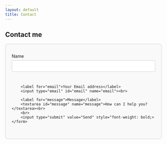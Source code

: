 ```yaml
---
layout: default
title: Contact
---
```

## Contact me

<style>
    .contact-form {
        max-width: 500px;
        margin: 0 auto;
        padding: 20px;
        border: 1px solid #ccc;
        border-radius: 8px;
        background-color: #f9f9f9;
    }
    .contact-form form {
        display: flex;
        flex-direction: column;
    }
    .contact-form label {
        margin-top: 10px;
        margin-bottom: 5px;
    }
    .contact-form input[type="text"],
    .contact-form input[type="email"],
    .contact-form textarea {
        width: 100%;
        padding: 10px;
        margin-bottom: 10px;
        border: 1px solid #ccc;
        border-radius: 4px;
        box-sizing: border-box;
    }
    .contact-form input[type="submit"] {
        width: 100%;
        padding: 10px;
        border: none;
        border-radius: 4px;
        background-color: #BBC5AA;
        color: #134074;
        cursor: pointer;
        margin-top: 10px;
        align-self: center;
    }
    .contact-form input[type="submit"]:hover {
        background-color: #0D1F2D;
        color: white;
    }
</style>

<div class="contact-form">
    <form>
        <label for="name">Name</label>
        <input type="text" id="name" name="name"> <br>

        <label for="email">Your Email address</label>
        <input type="email" id="email" name="email"><br>
        
        <label for="message">Message</label>
        <textarea id="message" name="message">How can I help you?</textarea><br>
        <br>
        <input type="submit" value="Send" style="font-weight: bold;>
    </form>
</div>
